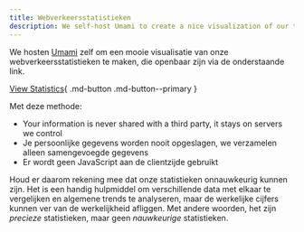 ```yaml
---
title: Webverkeersstatistieken
description: We self-host Umami to create a nice visualization of our traffic statistics, which are made public here.
---
```


<!-- markdownlint-disable MD051 -->

We hosten [Umami](https://umami.is) zelf om een mooie visualisatie van onze webverkeersstatistieken te maken, die openbaar zijn via de onderstaande link.

[View Statistics](https://stats.triplebit.net/share/S80jBc50hxr5TquS/www.privacyguides.org){ .md-button .md-button--primary }

Met deze methode:

- Your information is never shared with a third party, it stays on servers we control
- Je persoonlijke gegevens worden nooit opgeslagen, we verzamelen alleen samengevoegde gegevens
- Er wordt geen JavaScript aan de clientzijde gebruikt

Houd er daarom rekening mee dat onze statistieken onnauwkeurig kunnen zijn. Het is een handig hulpmiddel om verschillende data met elkaar te vergelijken en algemene trends te analyseren, maar de werkelijke cijfers kunnen ver van de werkelijkheid afliggen. Met andere woorden, het zijn _precieze_ statistieken, maar geen _nauwkeurige_ statistieken.
